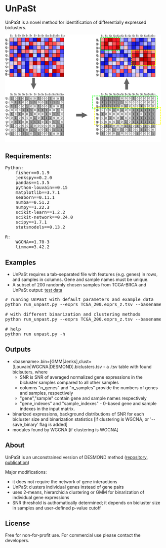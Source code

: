 # UnPaSt

UnPaSt is a novel method for identification of differentially expressed biclusters.

![alt text](./poster/DESMOND2_steps2.png)


## Requirements:
<pre>
Python:
    fisher==0.1.9
    jenkspy==0.2.0
    pandas==1.3.5
    python-louvain==0.15
    matplotlib==3.7.1
    seaborn==0.11.1
    numba==0.51.2
    numpy==1.22.3
    scikit-learn==1.2.2
    scikit-network==0.24.0
    scipy==1.7.1
    statsmodels==0.13.2

R:
    WGCNA==1.70-3
    limma==3.42.2
</pre>

## Examples
* UnPaSt requires a tab-separated file with features (e.g. genes) in rows, and samples in columns. Gene and sample names must be unique. 
* A subset of 200 randomly chosen samples from TCGA-BRCA and UnPaSt output:
[test data](https://drive.google.com/file/d/1GXR_1ErIPtQkEOxE66at0uqQN76qNG7a/view?usp=sharing)

<pre>
# running UnPaSt with default parameters and example data
python run_unpast.py --exprs TCGA_200.exprs_z.tsv --basename TCGA_200_results

# with different binarization and clustering methods
python run_unpast.py --exprs TCGA_200.exprs_z.tsv --basename results --binarization ward --clustering WGCNA

# help
python run_unpast.py -h
</pre>

## Outputs
* \<basename\>.bin=[GMM|Jenks],clust=[Louvain|WGCNA|DESMOND].biclusters.tsv - a .tsv table with found biclsuters, where 
    - SNR is SNR of averaged normalized gene expressions in the bicluster samples compared to all other samples
    - columns "n_genes" and "n_samples" provide the numbers of genes and samples, respectively 
    - "gene","sample" contain gene and sample names respectively
    - "gene_indexes" and  "sample_indexes" - 0-based gene and sample indexes in the input matrix.
* binarized expressions, background distributions of SNR for each bicluster size and binarization statistics [if clustering is WGCNA,  or  '--save_binary' flag is added]
* modules found by WGCNA [if clustering is WGCNA]

## About 
UnPaSt is an unconstrained version of DESMOND method ([repository](https://github.com/ozolotareva/DESMOND), [publication](https://academic.oup.com/bioinformatics/article/37/12/1691/6039116?login=true))

Major modifications:
 * it does not require the network of gene interactions 
 * UnPaSt clusters individual genes instead of gene pairs
 * uses 2-means, hierarchicla clustering or GMM for binarization of individual gene expressions
 * SNR threshold is authomatically determined; it depends on bicluster size in samples and user-defined p-value cutoff
 
## License
Free for non-for-profit use. For commercial use please contact the developers. 
